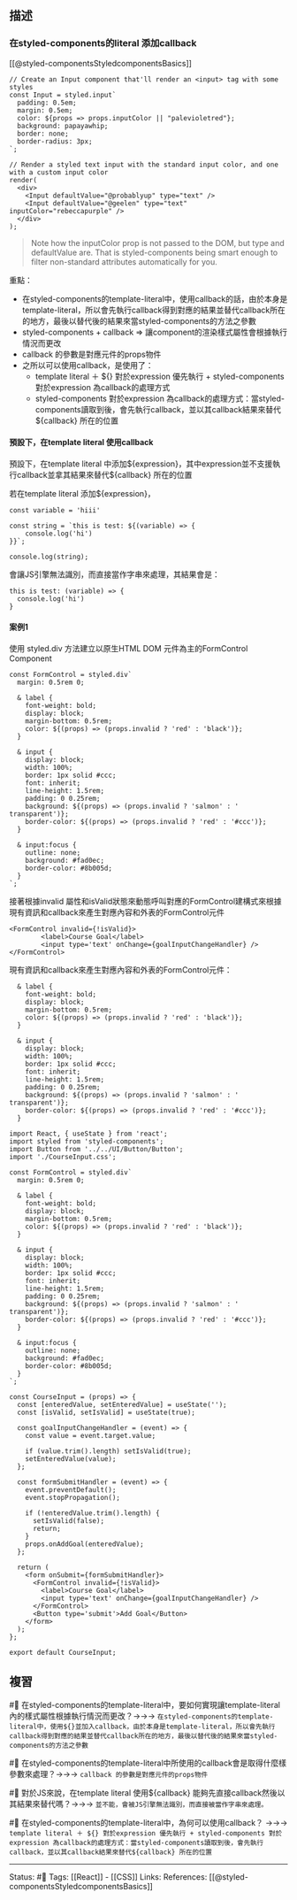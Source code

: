 ## 描述




### 在styled-components的literal 添加callback
[[@styled-componentsStyledcomponentsBasics]]
```
// Create an Input component that'll render an <input> tag with some styles
const Input = styled.input`
  padding: 0.5em;
  margin: 0.5em;
  color: ${props => props.inputColor || "palevioletred"};
  background: papayawhip;
  border: none;
  border-radius: 3px;
`;

// Render a styled text input with the standard input color, and one with a custom input color
render(
  <div>
    <Input defaultValue="@probablyup" type="text" />
    <Input defaultValue="@geelen" type="text" inputColor="rebeccapurple" />
  </div>
);
```


> Note how the inputColor prop is not passed to the DOM, but type and defaultValue are. That is styled-components being smart enough to filter non-standard attributes automatically for you.


重點：
- 在styled-components的template-literal中，使用callback的話，由於本身是template-literal，所以會先執行callback得到對應的結果並替代callback所在的地方，最後以替代後的結果來當styled-components的方法之參數
- styled-components + callback  => 讓component的渲染樣式屬性會根據執行情況而更改
- callback 的參數是對應元件的props物件
- 之所以可以使用callback，是使用了：
	- template literal ＋ \$\{\} 對於expression 優先執行 + styled-components 對於expression 為callback的處理方式
	- styled-components 對於expression 為callback的處理方式：當styled-components讀取到後，會先執行callback，並以其callback結果來替代\$\{callback\} 所在的位置



#### 預設下，在template literal 使用callback
預設下，在template literal 中添加\$\{expression\}，其中expression並不支援執行callback並拿其結果來替代\$\{callback\} 所在的位置


若在template literal 添加\$\{expression\}，
```
const variable = 'hiii'

const string = `this is test: ${(variable) => {
	console.log('hi')
}}`;

console.log(string);
```

會讓JS引擎無法識別，而直接當作字串來處理，其結果會是：

```
this is test: (variable) => {
  console.log('hi')
}
```


#### 案例1

使用 styled.div 方法建立以原生HTML DOM 元件為主的FormControl Component
```
const FormControl = styled.div`
  margin: 0.5rem 0;

  & label {
    font-weight: bold;
    display: block;
    margin-bottom: 0.5rem;
    color: ${(props) => (props.invalid ? 'red' : 'black')};
  }

  & input {
    display: block;
    width: 100%;
    border: 1px solid #ccc;
    font: inherit;
    line-height: 1.5rem;
    padding: 0 0.25rem;
    background: ${(props) => (props.invalid ? 'salmon' : ' transparent')};
    border-color: ${(props) => (props.invalid ? 'red' : '#ccc')};
  }

  & input:focus {
    outline: none;
    background: #fad0ec;
    border-color: #8b005d;
  }
`;
```

接著根據invalid 屬性和isValid狀態來動態呼叫對應的FormControl建構式來根據現有資訊和callback來產生對應內容和外表的FormControl元件

```
<FormControl invalid={!isValid}>
        <label>Course Goal</label>
        <input type='text' onChange={goalInputChangeHandler} />
</FormControl>
```

現有資訊和callback來產生對應內容和外表的FormControl元件：
```
  & label {
    font-weight: bold;
    display: block;
    margin-bottom: 0.5rem;
    color: ${(props) => (props.invalid ? 'red' : 'black')};
  }

  & input {
    display: block;
    width: 100%;
    border: 1px solid #ccc;
    font: inherit;
    line-height: 1.5rem;
    padding: 0 0.25rem;
    background: ${(props) => (props.invalid ? 'salmon' : ' transparent')};
    border-color: ${(props) => (props.invalid ? 'red' : '#ccc')};
  }
```

```
import React, { useState } from 'react';
import styled from 'styled-components';
import Button from '../../UI/Button/Button';
import './CourseInput.css';

const FormControl = styled.div`
  margin: 0.5rem 0;

  & label {
    font-weight: bold;
    display: block;
    margin-bottom: 0.5rem;
    color: ${(props) => (props.invalid ? 'red' : 'black')};
  }

  & input {
    display: block;
    width: 100%;
    border: 1px solid #ccc;
    font: inherit;
    line-height: 1.5rem;
    padding: 0 0.25rem;
    background: ${(props) => (props.invalid ? 'salmon' : ' transparent')};
    border-color: ${(props) => (props.invalid ? 'red' : '#ccc')};
  }

  & input:focus {
    outline: none;
    background: #fad0ec;
    border-color: #8b005d;
  }
`;

const CourseInput = (props) => {
  const [enteredValue, setEnteredValue] = useState('');
  const [isValid, setIsValid] = useState(true);

  const goalInputChangeHandler = (event) => {
    const value = event.target.value;

    if (value.trim().length) setIsValid(true);
    setEnteredValue(value);
  };

  const formSubmitHandler = (event) => {
    event.preventDefault();
    event.stopPropagation();

    if (!enteredValue.trim().length) {
      setIsValid(false);
      return;
    }
    props.onAddGoal(enteredValue);
  };

  return (
    <form onSubmit={formSubmitHandler}>
      <FormControl invalid={!isValid}>
        <label>Course Goal</label>
        <input type='text' onChange={goalInputChangeHandler} />
      </FormControl>
      <Button type='submit'>Add Goal</Button>
    </form>
  );
};

export default CourseInput;
```


## 複習
#🧠 在styled-components的template-literal中，要如何實現讓template-literal內的樣式屬性根據執行情況而更改？->->-> `在styled-components的template-literal中，使用${}並加入callback，由於本身是template-literal，所以會先執行callback得到對應的結果並替代callback所在的地方，最後以替代後的結果來當styled-components的方法之參數`
<!--SR:!2023-01-31,18,210-->


#🧠 在styled-components的template-literal中所使用的callback會是取得什麼樣參數來處理？->->-> `callback 的參數是對應元件的props物件`
<!--SR:!2023-06-27,185,250-->

#🧠 對於JS來說，在template literal 使用\$\{callback\} 能夠先直接callback然後以其結果來替代嗎？->->-> `並不能，會被JS引擎無法識別，而直接被當作字串來處理。`
<!--SR:!2023-05-07,150,250-->

#🧠 在styled-components的template-literal中，為何可以使用callback？ ->->-> ` template literal ＋ ${} 對於expression 優先執行 + styled-components 對於expression 為callback的處理方式：當styled-components讀取到後，會先執行callback，並以其callback結果來替代${callback} 所在的位置`
<!--SR:!2023-07-06,190,250-->


---
Status: #🌱 
Tags:
[[React]] - [[CSS]]
Links:
References:
[[@styled-componentsStyledcomponentsBasics]]